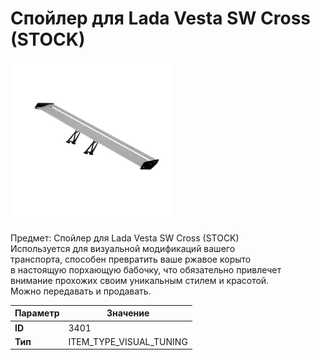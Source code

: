 # Спойлер для Lada Vesta SW Cross (STOCK)

![Item Image](../img/3401.webp?raw=true)

Предмет: Спойлер для Lada Vesta SW Cross (STOCK)<br>Используется для визуальной модификаций вашего<br>транспорта, способен превратить ваше ржавое корыто<br>в настоящую порхающую бабочку, что обязательно привлечет<br>внимание прохожих своим уникальным стилем и красотой.<br>Можно передавать и продавать.


| Параметр | Значение |
|----------|----------|
| **ID** | 3401 |
| **Тип** | ITEM_TYPE_VISUAL_TUNING |

